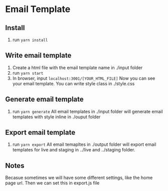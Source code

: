 # Email Template

## Install
1. run `yarn install`

## Write email template

1. Create a html file with the email template name in ./input folder
2. run `yarn start`
3. In browser, input `localhost:3001/[YOUR_HTML_FILE]`
Now you can see your email template.
You can write style class in ./style.css

## Generate email template
1. run `yarn generate`
All email templates in ./input folder will generate email templates with style inline in ./ouput folder

## Export email template
1. run `yarn export`
All email temapltes in ./output folder will export email templates for live and staging in ../live and ../staging folder.

## Notes
Becasue sometimes we will have some different settings, like the home page url.
Then we can set this in export.js file